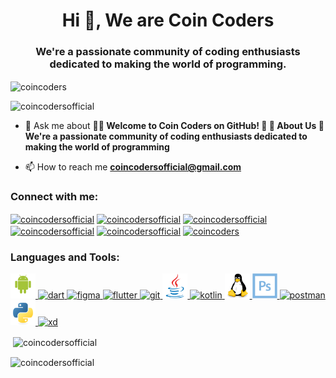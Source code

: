 <h1 align="center">Hi 👋, We are Coin Coders</h1>
<h3 align="center">We're a passionate community of coding enthusiasts dedicated to making the world of programming.</h3>
<img align="center" alt="coincoders" src"https://blogger.googleusercontent.com/img/b/R29vZ2xl/AVvXsEiBPbH5X7Hthwvy2STlW5OdCreRePZ5FMbyw3gLYyzEYqwxecM5TpbjpIzImLSeXnc8h-yUiuGcIKAv_gMkP4VfIeRJSIS2rLNyczi5wpie6OwCOdl331-x2OZzi_Kn7_SznE9Bts2v8JMwV_Pen6-M_bmQgFIhrb5SpOOI300k_CYeTu29dcJZ6Tdw3op2/s1280/CoinCoders_banner.gif">
<p align="left"> <img src="https://komarev.com/ghpvc/?username=coincodersofficial&label=Profile%20views&color=0e75b6&style=flat" alt="coincodersofficial" /> </p>

- 💬 Ask me about **👨‍💻 Welcome to Coin Coders on GitHub! 🚀 🌟 About Us 🌟 We're a passionate community of coding enthusiasts dedicated to making the world of programming**

- 📫 How to reach me **coincodersofficial@gmail.com**

<h3 align="left">Connect with me:</h3>
<p align="left">
<a href="https://twitter.com/coincodersofficial" target="blank"><img align="center" src="https://raw.githubusercontent.com/rahuldkjain/github-profile-readme-generator/master/src/images/icons/Social/twitter.svg" alt="coincodersofficial" height="30" width="40" /></a>
<a href="https://linkedin.com/in/coincodersofficial" target="blank"><img align="center" src="https://raw.githubusercontent.com/rahuldkjain/github-profile-readme-generator/master/src/images/icons/Social/linked-in-alt.svg" alt="coincodersofficial" height="30" width="40" /></a>
<a href="https://stackoverflow.com/users/coincodersofficial" target="blank"><img align="center" src="https://raw.githubusercontent.com/rahuldkjain/github-profile-readme-generator/master/src/images/icons/Social/stack-overflow.svg" alt="coincodersofficial" height="30" width="40" /></a>
<a href="https://fb.com/coincodersofficial" target="blank"><img align="center" src="https://raw.githubusercontent.com/rahuldkjain/github-profile-readme-generator/master/src/images/icons/Social/facebook.svg" alt="coincodersofficial" height="30" width="40" /></a>
<a href="https://instagram.com/coincodersofficial" target="blank"><img align="center" src="https://raw.githubusercontent.com/rahuldkjain/github-profile-readme-generator/master/src/images/icons/Social/instagram.svg" alt="coincodersofficial" height="30" width="40" /></a>
<a href="https://www.youtube.com/c/coincoders" target="blank"><img align="center" src="https://raw.githubusercontent.com/rahuldkjain/github-profile-readme-generator/master/src/images/icons/Social/youtube.svg" alt="coincoders" height="30" width="40" /></a>
</p>

<h3 align="left">Languages and Tools:</h3>
<p align="left"> <a href="https://developer.android.com" target="_blank" rel="noreferrer"> <img src="https://raw.githubusercontent.com/devicons/devicon/master/icons/android/android-original-wordmark.svg" alt="android" width="40" height="40"/> </a> <a href="https://dart.dev" target="_blank" rel="noreferrer"> <img src="https://www.vectorlogo.zone/logos/dartlang/dartlang-icon.svg" alt="dart" width="40" height="40"/> </a> <a href="https://www.figma.com/" target="_blank" rel="noreferrer"> <img src="https://www.vectorlogo.zone/logos/figma/figma-icon.svg" alt="figma" width="40" height="40"/> </a> <a href="https://flutter.dev" target="_blank" rel="noreferrer"> <img src="https://www.vectorlogo.zone/logos/flutterio/flutterio-icon.svg" alt="flutter" width="40" height="40"/> </a> <a href="https://git-scm.com/" target="_blank" rel="noreferrer"> <img src="https://www.vectorlogo.zone/logos/git-scm/git-scm-icon.svg" alt="git" width="40" height="40"/> </a> <a href="https://www.java.com" target="_blank" rel="noreferrer"> <img src="https://raw.githubusercontent.com/devicons/devicon/master/icons/java/java-original.svg" alt="java" width="40" height="40"/> </a> <a href="https://kotlinlang.org" target="_blank" rel="noreferrer"> <img src="https://www.vectorlogo.zone/logos/kotlinlang/kotlinlang-icon.svg" alt="kotlin" width="40" height="40"/> </a> <a href="https://www.linux.org/" target="_blank" rel="noreferrer"> <img src="https://raw.githubusercontent.com/devicons/devicon/master/icons/linux/linux-original.svg" alt="linux" width="40" height="40"/> </a> <a href="https://www.photoshop.com/en" target="_blank" rel="noreferrer"> <img src="https://raw.githubusercontent.com/devicons/devicon/master/icons/photoshop/photoshop-line.svg" alt="photoshop" width="40" height="40"/> </a> <a href="https://postman.com" target="_blank" rel="noreferrer"> <img src="https://www.vectorlogo.zone/logos/getpostman/getpostman-icon.svg" alt="postman" width="40" height="40"/> </a> <a href="https://www.python.org" target="_blank" rel="noreferrer"> <img src="https://raw.githubusercontent.com/devicons/devicon/master/icons/python/python-original.svg" alt="python" width="40" height="40"/> </a> <a href="https://www.adobe.com/products/xd.html" target="_blank" rel="noreferrer"> <img src="https://cdn.worldvectorlogo.com/logos/adobe-xd.svg" alt="xd" width="40" height="40"/> </a> </p>

<p>&nbsp;<img align="center" src="https://github-readme-stats.vercel.app/api?username=coincodersofficial&show_icons=true&locale=en" alt="coincodersofficial" /></p>

<p><img align="center" src="https://github-readme-streak-stats.herokuapp.com/?user=coincodersofficial&" alt="coincodersofficial" /></p>
